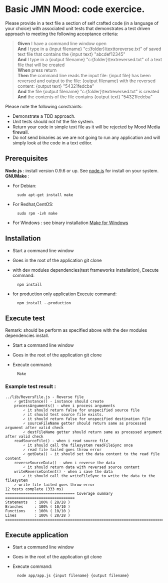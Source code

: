 # Basic JMN Mood: code exercice.

Please provide in a text file a section of self crafted code (in a language of your choice) with associated unit tests that demonstrates a test driven approach to meeting the following acceptance criteria:

> **Given** I have a command line window open  
> **And** I type in a {input filename} "c:\{folder}\texttoreverse.txt" of saved text file that contains the {input text} "abcdef12345"  
> **And** I type in a {output filename} "c:\{folder}\textreversed.txt" of a text file that will be created  
> **When** press return  
> **Then** the command line reads the input file: {input file} has been reversed and output to the file: {output filename} with the reversed content: {output text} "54321fedcba"  
> **And** the file {output filename} "c:\{folder}\textreversed.txt" is created  
> **And** the contents of the file contains {output text} "54321fedcba"  

Please note the following constraints:
* Demonstrate a TDD approach.
* Unit tests should not hit the file system.
* Return your code in simple text file as it will be rejected by Mood Media firewall.
* Do not send binaries as we are not going to run any application and will simply look at the code in a text editor.


## Prerequisites
**Node.js** : install version 0.9.6 or up. See [node.js](http://nodejs.org/) for install on your system.  
**GNUMake** :

* For Debian:

		sudo apt-get install make

* For Redhat,CentOS:

		sudo rpm -ivh make

* For Windows : see binary installation [Make for Windows](http://gnuwin32.sourceforge.net/packages/make.htm)

## Installation
* Start a command line window
* Goes in the root of the application git clone
* with dev modules dependencies(test frameworks installation), Execute command:

		npm install
* for production only application Execute command:

		npm install --production

## Execute test
Remark: should be perform as specified above with the dev modules dependencies install.
* Start a command line window
* Goes in the root of the application git clone
* Execute command:

		Make
### Example test result :
	../lib/ReversFile.js - Reverse file
    	✓ getInstance() - instance should create
		processArguments() - when i process arguments
    		✓ it should return false for unspecified source file
    		✓ it should test source file exists.
    		✓ it should return false for unspecified destination file
    		✓ sourceFileName getter should return same as processed argument after valid check
    		✓ destFileName getter should return same as processed argument after valid check
    	readSourceFile() - when i read source file
    		✓ it should call the filesystem readFileSync once
    		✓ read file failed goes throw error
    		✓ getData() - it should set the data content to the read file content
		reverseSourceData() - when i reverse the data
			✓ it should return data with reversed source content
		writeReverseContent() - when i save the data
    		✓ it should call the writeFileSync to write the data to the filesystem
    	✓ write file failed goes throw error
	12 tests complete (333 ms)
	=============================== Coverage summary ===============================
	Statements   : 100% ( 28/28 )
	Branches     : 100% ( 10/10 )
	Functions    : 100% ( 10/10 )
	Lines        : 100% ( 28/28 )
	================================================================================

## Execute application
* Start a command line window
* Goes in the root of the application git clone
* Execute command:

		node app/app.js {input filename} {output filename}
